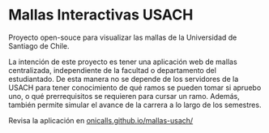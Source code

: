 # Mallas Interactivas USACH

Proyecto open-souce para visualizar las mallas de la Universidad de Santiago de Chile.

La intención de este proyecto es tener una aplicación web de mallas centralizada, independiente de la facultad o departamento del estudiantado. De esta manera no se depende de los servidores de la USACH para tener conocimiento de qué ramos se pueden tomar si apruebo uno, o qué prerrequisitos se requieren para cursar un ramo. Además, también permite simular el avance de la carrera a lo largo de los semestres.

Revisa la aplicación en [onicalls.github.io/mallas-usach/](onicalls.github.io/mallas-usach/)
